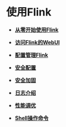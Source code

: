 # 使用Flink<a name="ZH-CN_TOPIC_0176678778"></a>

-   **[从零开始使用Flink](从零开始使用Flink.md)**  

-   **[访问Flink的WebUI](访问Flink的WebUI.md)**  

-   **[配置管理Flink](配置管理Flink.md)**  

-   **[安全配置](安全配置.md)**  

-   **[安全加固](安全加固.md)**  

-   **[日志介绍](日志介绍.md)**  

-   **[性能调优](性能调优.md)**  

-   **[Shell操作命令](Shell操作命令.md)**  


